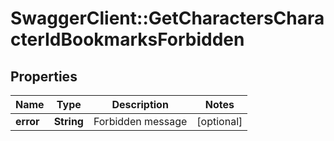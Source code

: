 # SwaggerClient::GetCharactersCharacterIdBookmarksForbidden

## Properties
Name | Type | Description | Notes
------------ | ------------- | ------------- | -------------
**error** | **String** | Forbidden message | [optional] 


